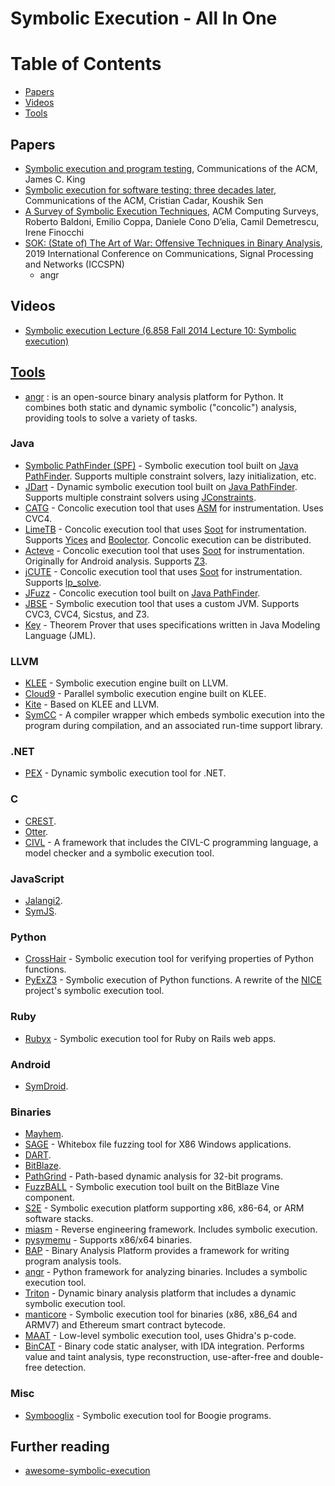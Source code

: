 # Symbolic Execution - All In One

# Table of Contents
* [Papers](https://github.com/XD3an/symbolic-execution-all-in-one#Papers)
* [Videos](https://github.com/XD3an/symbolic-execution-all-in-one#Videos)
* [Tools](https://github.com/XD3an/symbolic-execution-all-in-one#Tools)

## Papers
* [Symbolic execution and program testing](https://dl.acm.org/doi/10.1145/360248.360252), Communications of the ACM, James C. King
* [Symbolic execution for software testing: three decades later](https://dl.acm.org/doi/10.1145/2408776.2408795), Communications of the ACM, Cristian Cadar, Koushik Sen
* [A Survey of Symbolic Execution Techniques](https://dl.acm.org/doi/10.1145/3182657), ACM Computing Surveys, Roberto Baldoni, Emilio Coppa, Daniele Cono D’elia, Camil Demetrescu, Irene Finocchi
* [SOK: (State of) The Art of War: Offensive Techniques in Binary Analysis](https://ieeexplore.ieee.org/document/7546500), 2019 International Conference on Communications, Signal Processing and Networks (ICCSPN)
    * angr

## Videos
* [Symbolic execution Lecture (6.858 Fall 2014 Lecture 10: Symbolic execution)](https://www.youtube.com/watch?v=mffhPgsl8Ws&ab_channel=NickolaiZeldovich)
## [Tools](https://github.com/ksluckow/awesome-symbolic-execution#tools)

* [angr](https://angr.io/) : is an open-source binary analysis platform for Python. It combines both static and dynamic symbolic ("concolic") analysis, providing tools to solve a variety of tasks.

### Java

* [Symbolic PathFinder (SPF)](https://babelfish.arc.nasa.gov/trac/jpf/wiki/projects/jpf-symbc) - Symbolic execution tool built on [Java PathFinder](https://babelfish.arc.nasa.gov/trac/jpf/). Supports multiple constraint solvers, lazy initialization, etc.
* [JDart](https://github.com/psycopaths/jdart) - Dynamic symbolic execution tool built on [Java PathFinder](https://babelfish.arc.nasa.gov/trac/jpf/). Supports multiple constraint solvers using [JConstraints](https://github.com/psycopaths/jconstraints).
* [CATG](https://github.com/ksen007/janala2) - Concolic execution tool that uses [ASM](http://asm.ow2.org/) for instrumentation. Uses CVC4.
* [LimeTB](http://www.tcs.hut.fi/Software/lime/) - Concolic execution tool that uses [Soot](https://sable.github.io/soot/) for instrumentation. Supports [Yices](http://yices.csl.sri.com/) and [Boolector](http://fmv.jku.at/boolector/). Concolic execution can be distributed.
* [Acteve](https://code.google.com/archive/p/acteve/) - Concolic execution tool that uses [Soot](https://sable.github.io/soot/) for instrumentation. Originally for Android analysis. Supports [Z3](https://github.com/Z3Prover/z3).
* [jCUTE](http://osl.cs.illinois.edu/software/jcute/) - Concolic execution tool that uses [Soot](https://sable.github.io/soot/) for instrumentation. Supports [lp_solve](http://lpsolve.sourceforge.net/).
* [JFuzz](http://people.csail.mit.edu/akiezun/jfuzz/) - Concolic execution tool built on [Java PathFinder](https://babelfish.arc.nasa.gov/trac/jpf/).
* [JBSE](http://pietrobraione.github.io/jbse/) - Symbolic execution tool that uses a custom JVM. Supports CVC3, CVC4, Sicstus, and Z3.
* [Key](https://www.key-project.org/) - Theorem Prover that uses specifications written in Java Modeling Language (JML).


### LLVM

* [KLEE](http://klee.github.io/) - Symbolic execution engine built on LLVM.
* [Cloud9](http://cloud9.epfl.ch/) - Parallel symbolic execution engine built on KLEE.
* [Kite](http://www.cs.ubc.ca/labs/isd/Projects/Kite/) - Based on KLEE and LLVM.
* [SymCC](https://github.com/eurecom-s3/symcc) - A compiler wrapper which embeds symbolic execution into the program during compilation, and an associated run-time support library.

### .NET

* [PEX](http://pex4fun.com/About.aspx) - Dynamic symbolic execution tool for .NET.


### C

* [CREST](https://github.com/jburnim/crest).
* [Otter](https://bitbucket.org/khooyp/otter/).
* [CIVL](http://vsl.cis.udel.edu/civl/) - A framework that includes the CIVL-C programming language, a model checker and a symbolic execution tool.


### JavaScript

* [Jalangi2](https://github.com/Samsung/jalangi2).
* [SymJS](https://doi.org/10.1145/2635868.2635913).


### Python

* [CrossHair](https://github.com/pschanely/CrossHair) - Symbolic execution tool for verifying properties of Python functions.
* [PyExZ3](https://github.com/thomasjball/PyExZ3) - Symbolic execution of Python functions. A rewrite of the [NICE](https://code.google.com/archive/p/nice-of) project's symbolic execution tool.


### Ruby

* [Rubyx](https://www.cs.umd.edu/~avik/papers/ssarorwa.pdf) - Symbolic execution tool for Ruby on Rails web apps.


### Android

* [SymDroid](http://www.cs.umd.edu/~jfoster/papers/cs-tr-5022.pdf).


### Binaries

* [Mayhem](http://dx.doi.org/10.1109/SP.2012.31).
* [SAGE](https://patricegodefroid.github.io/public_psfiles/ndss2008.pdf) - Whitebox file fuzzing tool for X86 Windows applications.
* [DART](https://doi.org/10.1145/1064978.1065036). 
* [BitBlaze](http://bitblaze.cs.berkeley.edu/).
* [PathGrind](https://github.com/codelion/pathgrind) - Path-based dynamic analysis for 32-bit programs.
* [FuzzBALL](http://bitblaze.cs.berkeley.edu/fuzzball.html) - Symbolic execution tool built on the BitBlaze Vine component.
* [S2E](http://s2e.systems/) - Symbolic execution platform supporting x86, x86-64, or ARM software stacks.
* [miasm](https://github.com/cea-sec/miasm) - Reverse engineering framework. Includes symbolic execution.
* [pysymemu](https://github.com/feliam/pysymemu/) - Supports x86/x64 binaries.
* [BAP](https://github.com/BinaryAnalysisPlatform/bap) - Binary Analysis Platform provides a framework for writing program analysis tools.
* [angr](http://angr.io/) - Python framework for analyzing binaries. Includes a symbolic execution tool.
* [Triton](https://triton.quarkslab.com/) - Dynamic binary analysis platform that includes a dynamic symbolic execution tool.
* [manticore](https://github.com/trailofbits/manticore) - Symbolic execution tool for binaries (x86, x86_64 and ARMV7) and Ethereum smart contract bytecode.
* [MAAT](https://github.com/trailofbits/maat) - Low-level symbolic execution tool, uses Ghidra's p-code.  
* [BinCAT](https://github.com/airbus-seclab/bincat) - Binary code static analyser, with IDA integration. Performs value and taint analysis, type reconstruction, use-after-free and double-free detection.


### Misc

* [Symbooglix](https://github.com/symbooglix/symbooglix) - Symbolic execution tool for Boogie programs.

## Further reading

* [awesome-symbolic-execution](https://github.com/ksluckow/awesome-symbolic-execution)
#
